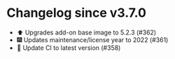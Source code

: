 # Changelog since v3.7.0
- ⬆️ Upgrades add-on base image to 5.2.3 (#362) 
- 🎆 Updates maintenance/license year to 2022 (#361) 
- 🚀 Update CI to latest version (#358) 
